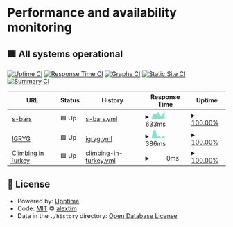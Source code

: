 # Performance and availability monitoring

## <!--live status--> **🟩 All systems operational**

[![Uptime CI](https://github.com/alextim/upptime/workflows/Uptime%20CI/badge.svg)](https://github.com/upptime/upptime/actions?query=workflow%3A%22Uptime+CI%22)
[![Response Time CI](https://github.com/alextim/upptime/workflows/Response%20Time%20CI/badge.svg)](https://github.com/upptime/upptime/actions?query=workflow%3A%22Response+Time+CI%22)
[![Graphs CI](https://github.com/alextim/upptime/workflows/Graphs%20CI/badge.svg)](https://github.com/upptime/upptime/actions?query=workflow%3A%22Graphs+CI%22)
[![Static Site CI](https://github.com/alextim/upptime/workflows/Static%20Site%20CI/badge.svg)](https://github.com/upptime/upptime/actions?query=workflow%3A%22Static+Site+CI%22)
[![Summary CI](https://github.com/alextim/upptime/workflows/Summary%20CI/badge.svg)](https://github.com/upptime/upptime/actions?query=workflow%3A%22Summary+CI%22)

<!--start: status pages-->
<!-- This summary is generated by Upptime (https://github.com/upptime/upptime) -->
<!-- Do not edit this manually, your changes will be overwritten -->
<!-- prettier-ignore -->
| URL | Status | History | Response Time | Uptime |
| --- | ------ | ------- | ------------- | ------ |
| <img alt="" src="https://s-bars.com/favicon.ico" height="13"> [s-bars](https://s-bars.com) | 🟩 Up | [s-bars.yml](https://github.com/alextim/upptime/commits/HEAD/history/s-bars.yml) | <details><summary><img alt="Response time graph" src="./graphs/s-bars/response-time-week.png" height="20"> 633ms</summary><br><a href="https://alextim.github.io/upptime/history/s-bars"><img alt="Response time 468" src="https://img.shields.io/endpoint?url=https%3A%2F%2Fraw.githubusercontent.com%2Falextim%2Fupptime%2FHEAD%2Fapi%2Fs-bars%2Fresponse-time.json"></a><br><a href="https://alextim.github.io/upptime/history/s-bars"><img alt="24-hour response time 602" src="https://img.shields.io/endpoint?url=https%3A%2F%2Fraw.githubusercontent.com%2Falextim%2Fupptime%2FHEAD%2Fapi%2Fs-bars%2Fresponse-time-day.json"></a><br><a href="https://alextim.github.io/upptime/history/s-bars"><img alt="7-day response time 633" src="https://img.shields.io/endpoint?url=https%3A%2F%2Fraw.githubusercontent.com%2Falextim%2Fupptime%2FHEAD%2Fapi%2Fs-bars%2Fresponse-time-week.json"></a><br><a href="https://alextim.github.io/upptime/history/s-bars"><img alt="30-day response time 602" src="https://img.shields.io/endpoint?url=https%3A%2F%2Fraw.githubusercontent.com%2Falextim%2Fupptime%2FHEAD%2Fapi%2Fs-bars%2Fresponse-time-month.json"></a><br><a href="https://alextim.github.io/upptime/history/s-bars"><img alt="1-year response time 468" src="https://img.shields.io/endpoint?url=https%3A%2F%2Fraw.githubusercontent.com%2Falextim%2Fupptime%2FHEAD%2Fapi%2Fs-bars%2Fresponse-time-year.json"></a></details> | <details><summary><a href="https://alextim.github.io/upptime/history/s-bars">100.00%</a></summary><a href="https://alextim.github.io/upptime/history/s-bars"><img alt="All-time uptime 100.00%" src="https://img.shields.io/endpoint?url=https%3A%2F%2Fraw.githubusercontent.com%2Falextim%2Fupptime%2FHEAD%2Fapi%2Fs-bars%2Fuptime.json"></a><br><a href="https://alextim.github.io/upptime/history/s-bars"><img alt="24-hour uptime 100.00%" src="https://img.shields.io/endpoint?url=https%3A%2F%2Fraw.githubusercontent.com%2Falextim%2Fupptime%2FHEAD%2Fapi%2Fs-bars%2Fuptime-day.json"></a><br><a href="https://alextim.github.io/upptime/history/s-bars"><img alt="7-day uptime 100.00%" src="https://img.shields.io/endpoint?url=https%3A%2F%2Fraw.githubusercontent.com%2Falextim%2Fupptime%2FHEAD%2Fapi%2Fs-bars%2Fuptime-week.json"></a><br><a href="https://alextim.github.io/upptime/history/s-bars"><img alt="30-day uptime 100.00%" src="https://img.shields.io/endpoint?url=https%3A%2F%2Fraw.githubusercontent.com%2Falextim%2Fupptime%2FHEAD%2Fapi%2Fs-bars%2Fuptime-month.json"></a><br><a href="https://alextim.github.io/upptime/history/s-bars"><img alt="1-year uptime 100.00%" src="https://img.shields.io/endpoint?url=https%3A%2F%2Fraw.githubusercontent.com%2Falextim%2Fupptime%2FHEAD%2Fapi%2Fs-bars%2Fuptime-year.json"></a></details>
| <img alt="" src="https://igryg.com/favicon.ico" height="13"> [IGRYG](https://igryg.com) | 🟩 Up | [igryg.yml](https://github.com/alextim/upptime/commits/HEAD/history/igryg.yml) | <details><summary><img alt="Response time graph" src="./graphs/igryg/response-time-week.png" height="20"> 386ms</summary><br><a href="https://alextim.github.io/upptime/history/igryg"><img alt="Response time 365" src="https://img.shields.io/endpoint?url=https%3A%2F%2Fraw.githubusercontent.com%2Falextim%2Fupptime%2FHEAD%2Fapi%2Figryg%2Fresponse-time.json"></a><br><a href="https://alextim.github.io/upptime/history/igryg"><img alt="24-hour response time 286" src="https://img.shields.io/endpoint?url=https%3A%2F%2Fraw.githubusercontent.com%2Falextim%2Fupptime%2FHEAD%2Fapi%2Figryg%2Fresponse-time-day.json"></a><br><a href="https://alextim.github.io/upptime/history/igryg"><img alt="7-day response time 386" src="https://img.shields.io/endpoint?url=https%3A%2F%2Fraw.githubusercontent.com%2Falextim%2Fupptime%2FHEAD%2Fapi%2Figryg%2Fresponse-time-week.json"></a><br><a href="https://alextim.github.io/upptime/history/igryg"><img alt="30-day response time 317" src="https://img.shields.io/endpoint?url=https%3A%2F%2Fraw.githubusercontent.com%2Falextim%2Fupptime%2FHEAD%2Fapi%2Figryg%2Fresponse-time-month.json"></a><br><a href="https://alextim.github.io/upptime/history/igryg"><img alt="1-year response time 365" src="https://img.shields.io/endpoint?url=https%3A%2F%2Fraw.githubusercontent.com%2Falextim%2Fupptime%2FHEAD%2Fapi%2Figryg%2Fresponse-time-year.json"></a></details> | <details><summary><a href="https://alextim.github.io/upptime/history/igryg">100.00%</a></summary><a href="https://alextim.github.io/upptime/history/igryg"><img alt="All-time uptime 100.00%" src="https://img.shields.io/endpoint?url=https%3A%2F%2Fraw.githubusercontent.com%2Falextim%2Fupptime%2FHEAD%2Fapi%2Figryg%2Fuptime.json"></a><br><a href="https://alextim.github.io/upptime/history/igryg"><img alt="24-hour uptime 100.00%" src="https://img.shields.io/endpoint?url=https%3A%2F%2Fraw.githubusercontent.com%2Falextim%2Fupptime%2FHEAD%2Fapi%2Figryg%2Fuptime-day.json"></a><br><a href="https://alextim.github.io/upptime/history/igryg"><img alt="7-day uptime 100.00%" src="https://img.shields.io/endpoint?url=https%3A%2F%2Fraw.githubusercontent.com%2Falextim%2Fupptime%2FHEAD%2Fapi%2Figryg%2Fuptime-week.json"></a><br><a href="https://alextim.github.io/upptime/history/igryg"><img alt="30-day uptime 100.00%" src="https://img.shields.io/endpoint?url=https%3A%2F%2Fraw.githubusercontent.com%2Falextim%2Fupptime%2FHEAD%2Fapi%2Figryg%2Fuptime-month.json"></a><br><a href="https://alextim.github.io/upptime/history/igryg"><img alt="1-year uptime 100.00%" src="https://img.shields.io/endpoint?url=https%3A%2F%2Fraw.githubusercontent.com%2Falextim%2Fupptime%2FHEAD%2Fapi%2Figryg%2Fuptime-year.json"></a></details>
| <img alt="" src="https://climbing-in-turkey.netlify.app/favicon.ico" height="13"> [Climbing in Turkey](https://climbing-in-turkey.netlify.app) | 🟩 Up | [climbing-in-turkey.yml](https://github.com/alextim/upptime/commits/HEAD/history/climbing-in-turkey.yml) | <details><summary><img alt="Response time graph" src="./graphs/climbing-in-turkey/response-time-week.png" height="20"> 0ms</summary><br><a href="https://alextim.github.io/upptime/history/climbing-in-turkey"><img alt="Response time 0" src="https://img.shields.io/endpoint?url=https%3A%2F%2Fraw.githubusercontent.com%2Falextim%2Fupptime%2FHEAD%2Fapi%2Fclimbing-in-turkey%2Fresponse-time.json"></a><br><a href="https://alextim.github.io/upptime/history/climbing-in-turkey"><img alt="24-hour response time 0" src="https://img.shields.io/endpoint?url=https%3A%2F%2Fraw.githubusercontent.com%2Falextim%2Fupptime%2FHEAD%2Fapi%2Fclimbing-in-turkey%2Fresponse-time-day.json"></a><br><a href="https://alextim.github.io/upptime/history/climbing-in-turkey"><img alt="7-day response time 0" src="https://img.shields.io/endpoint?url=https%3A%2F%2Fraw.githubusercontent.com%2Falextim%2Fupptime%2FHEAD%2Fapi%2Fclimbing-in-turkey%2Fresponse-time-week.json"></a><br><a href="https://alextim.github.io/upptime/history/climbing-in-turkey"><img alt="30-day response time 0" src="https://img.shields.io/endpoint?url=https%3A%2F%2Fraw.githubusercontent.com%2Falextim%2Fupptime%2FHEAD%2Fapi%2Fclimbing-in-turkey%2Fresponse-time-month.json"></a><br><a href="https://alextim.github.io/upptime/history/climbing-in-turkey"><img alt="1-year response time 0" src="https://img.shields.io/endpoint?url=https%3A%2F%2Fraw.githubusercontent.com%2Falextim%2Fupptime%2FHEAD%2Fapi%2Fclimbing-in-turkey%2Fresponse-time-year.json"></a></details> | <details><summary><a href="https://alextim.github.io/upptime/history/climbing-in-turkey">100.00%</a></summary><a href="https://alextim.github.io/upptime/history/climbing-in-turkey"><img alt="All-time uptime 100.00%" src="https://img.shields.io/endpoint?url=https%3A%2F%2Fraw.githubusercontent.com%2Falextim%2Fupptime%2FHEAD%2Fapi%2Fclimbing-in-turkey%2Fuptime.json"></a><br><a href="https://alextim.github.io/upptime/history/climbing-in-turkey"><img alt="24-hour uptime 100.00%" src="https://img.shields.io/endpoint?url=https%3A%2F%2Fraw.githubusercontent.com%2Falextim%2Fupptime%2FHEAD%2Fapi%2Fclimbing-in-turkey%2Fuptime-day.json"></a><br><a href="https://alextim.github.io/upptime/history/climbing-in-turkey"><img alt="7-day uptime 100.00%" src="https://img.shields.io/endpoint?url=https%3A%2F%2Fraw.githubusercontent.com%2Falextim%2Fupptime%2FHEAD%2Fapi%2Fclimbing-in-turkey%2Fuptime-week.json"></a><br><a href="https://alextim.github.io/upptime/history/climbing-in-turkey"><img alt="30-day uptime 100.00%" src="https://img.shields.io/endpoint?url=https%3A%2F%2Fraw.githubusercontent.com%2Falextim%2Fupptime%2FHEAD%2Fapi%2Fclimbing-in-turkey%2Fuptime-month.json"></a><br><a href="https://alextim.github.io/upptime/history/climbing-in-turkey"><img alt="1-year uptime 100.00%" src="https://img.shields.io/endpoint?url=https%3A%2F%2Fraw.githubusercontent.com%2Falextim%2Fupptime%2FHEAD%2Fapi%2Fclimbing-in-turkey%2Fuptime-year.json"></a></details>

<!--end: status pages-->

## 📄 License

- Powered by: [Upptime](https://github.com/upptime/upptime)
- Code: [MIT](./LICENSE) © [alextim](https://alextim.github.io/upptime)
- Data in the `./history` directory: [Open Database License](https://opendatacommons.org/licenses/odbl/1-0/)
